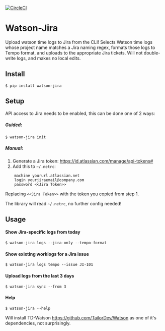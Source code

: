 [![CircleCI](https://circleci.com/gh/medwig/watson-jira.svg?style=shield)](https://circleci.com/gh/medwig/watson-jira)

# Watson-Jira

Upload watson time logs to Jira from the CLI! Selects Watson time logs whose project name matches
a Jira naming regex, formats those logs to Tempo format, and uploads to the appropriate Jira tickets.
Will not double-write logs, and makes no local edits.

## Install

`$ pip install watson-jira`


## Setup

API access to Jira needs to be enabled, this can be done one of 2 ways:

##### Guided:

`$ watson-jira init`

##### Manual:

1. Generate a Jira token: https://id.atlassian.com/manage/api-tokens#
2. Add this to `~/.netrc`:
```
	machine yoururl.atlassian.net
	login yourjiraemail@company.com
	password <<Jira Token>>
```
Replacing `<<Jira Token>>` with the token you copied from step 1.

The library will read `~/.netrc`, no further config needed!


## Usage

#### Show Jira-specific logs from today

`$ watson-jira logs --jira-only --tempo-format`


#### Show exixting worklogs for a Jira issue

`$ watson-jira logs tempo --issue JI-101`


#### Upload logs from the last 3 days

`$ watson-jira sync --from 3`


#### Help

`$ watson-jira --help`


Will install TD-Watson https://github.com/TailorDev/Watson as one of it's dependencies, not surprisingly.
